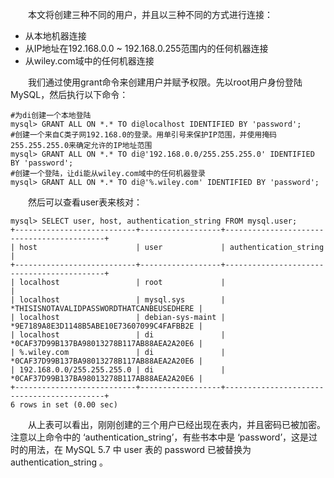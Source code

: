 　　本文将创建三种不同的用户，并且以三种不同的方式进行连接：
　　
 - 从本地机器连接
 - 从IP地址在192.168.0.0 ~ 192.168.0.255范围内的任何机器连接
 - 从wiley.com域中的任何机器连接

　　我们通过使用grant命令来创建用户并赋予权限。先以root用户身份登陆MySQL，然后执行以下命令：
```
#为di创建一个本地登陆
mysql> GRANT ALL ON *.* TO di@localhost IDENTIFIED BY 'password';
#创建一个来自C类子网192.168.0的登录。用单引号来保护IP范围，并使用掩码255.255.255.0来确定允许的IP地址范围
mysql> GRANT ALL ON *.* TO di@'192.168.0.0/255.255.255.0' IDENTIFIED BY 'password';
#创建一个登陆，让di能从wiley.com域中的任何机器登录
mysql> GRANT ALL ON *.* TO di@'%.wiley.com' IDENTIFIED BY 'password';
```

　　然后可以查看user表来核对：

```
mysql> SELECT user, host, authentication_string FROM mysql.user;
+---------------------------+------------------+-------------------------------------------+
| host                      | user             | authentication_string                     |
+---------------------------+------------------+-------------------------------------------+
| localhost                 | root             |                                           |
| localhost                 | mysql.sys        | *THISISNOTAVALIDPASSWORDTHATCANBEUSEDHERE |
| localhost                 | debian-sys-maint | *9E7189A8E3D1148B5ABE10E73607099C4FAFBB2E |
| localhost                 | di               | *0CAF37D99B137BA98013278B117AB88AEA2A20E6 |
| %.wiley.com               | di               | *0CAF37D99B137BA98013278B117AB88AEA2A20E6 |
| 192.168.0.0/255.255.255.0 | di               | *0CAF37D99B137BA98013278B117AB88AEA2A20E6 |
+---------------------------+------------------+-------------------------------------------+
6 rows in set (0.00 sec)
```
　　从上表可以看出，刚刚创建的三个用户已经出现在表内，并且密码已被加密。注意以上命令中的 ‘authentication_string’，有些书本中是 ‘password’，这是过时的用法，在 MySQL 5.7 中 user 表的 password 已被替换为 authentication_string 。